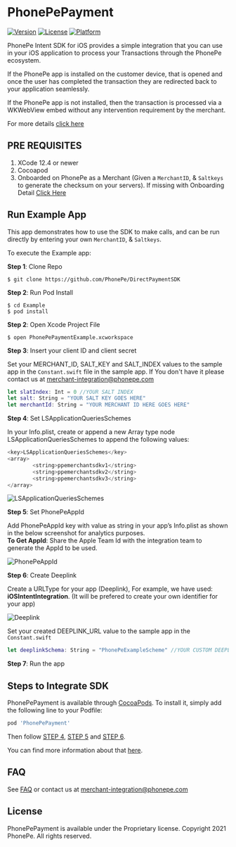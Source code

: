 # PhonePePayment

[![Version](https://img.shields.io/cocoapods/v/PhonePePayment.svg?style=flat)](https://cocoapods.org/pods/PhonePePayment)
[![License](https://img.shields.io/cocoapods/l/PhonePePayment.svg?style=flat)](https://cocoapods.org/pods/PhonePePayment)
[![Platform](https://img.shields.io/cocoapods/p/PhonePePayment.svg?style=flat)](https://cocoapods.org/pods/PhonePePayment)

PhonePe Intent SDK for iOS provides a simple integration that you can use in your iOS application to process your Transactions through the PhonePe ecosystem.

If the PhonePe app is installed on the customer device, that is opened and once the user has completed the transaction they are redirected back to your application seamlessly.

If the PhonePe app is not installed, then the transaction is processed via a WKWebView embed without any intervention requirement by the merchant.

For more details [click here](https://developer.phonepe.com/v1/docs/introduction)

## PRE REQUISITES

1. XCode 12.4 or newer
2. Cocoapod
3. Onboarded on PhonePe as a Merchant (Given a `MerchantID`, & `Saltkeys` to generate the checksum on your servers). If missing with Onboarding Detail [Click Here](https://developer.phonepe.com/v1/docs/introduction)

## Run Example App

This app demonstrates how to use the SDK to make calls, and can be run directly by entering your own `MerchantID`, & `Saltkeys`. 

To execute the Example app:

__Step 1__: Clone Repo
```shell
$ git clone https://github.com/PhonePe/DirectPaymentSDK
```

__Step 2__: Run Pod Install
```shell
$ cd Example
$ pod install
```

__Step 2__: Open Xcode Project File
```shell
$ open PhonePePaymentExample.xcworkspace
```

__Step 3__: Insert your client ID and client secret

Set your MERCHANT_ID, SALT_KEY and SALT_INDEX values to the sample app in the `Constant.swift` file in the sample app. If You don't have it please contact us at merchant-integration@phonepe.com
```swift
let slatIndex: Int = 0 //YOUR SALT INDEX
let salt: String = "YOUR SALT KEY GOES HERE"
let merchantId: String = "YOUR MERCHANT ID HERE GOES HERE"
```

__Step 4__: <span id="step_4"><span> Set LSApplicationQueriesSchemes

In your Info.plist, create or append a new Array type node LSApplicationQueriesSchemes to append the following values:

```swift
<key>LSApplicationQueriesSchemes</key>
<array>
        <string>ppemerchantsdkv1</string>
        <string>ppemerchantsdkv2</string>
        <string>ppemerchantsdkv3</string>
</array>
```
![LSApplicationQueriesSchemes](https://files.readme.io/256dde4-LSApplicationQueriesSchemes.png)

__Step 5__: <span id="step_5"><span>Set PhonePeAppId

Add PhonePeAppId key with value as string in your app’s Info.plist as shown in the below screenshot for analytics purposes.<br>
**To Get AppId**: Share the Apple Team Id with the integration team to generate the AppId to be used.

![PhonePeAppId](https://files.readme.io/6ee690d-App_Id.png)


__Step 6__: <span id="step_6"><span> Create Deeplink

Create a URLType for your app (Deeplink),
For example, we have used: **iOSIntentIntegration**. (It will be prefered to create your own identifier for your app)

![Deeplink](https://files.readme.io/8492274-URLType.png)

Set your created DEEPLINK_URL value to the sample app in the `Constant.swift` 
```swift
let deeplinkSchema: String = "PhonePeExampleScheme" //YOUR CUSTOM DEEPLINK SCHEMA
```

__Step 7__: Run the app


## Steps to Integrate SDK

PhonePePayment is available through [CocoaPods](https://cocoapods.org). To install
it, simply add the following line to your Podfile:

```ruby
pod 'PhonePePayment'
```

Then follow [STEP 4](#step_4), [STEP 5](#step_5) and [STEP 6](#step_6).

You can find more information about that [here](https://developer.phonepe.com/v1/docs/getting-started-6).

## FAQ
See [FAQ](https://developer.phonepe.com/v1/docs/general-faqs) or contact us at merchant-integration@phonepe.com

## License

PhonePePayment is available under the Proprietary license. Copyright 2021 PhonePe. All rights reserved.
